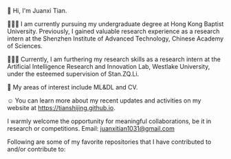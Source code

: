 👋 Hi, I'm Juanxi Tian.

🙋🏻‍♂️ I am currently pursuing my undergraduate degree at Hong Kong Baptist University. Previously, I gained valuable research experience as a research intern at the Shenzhen Institute of Advanced Technology, Chinese Academy of Sciences. 

🧑🏻‍💻 Currently, I am furthering my research skills as a research intern at the Artificial Intelligence Research and Innovation Lab, Westlake University, under the esteemed supervision of Stan.ZQ.Li.

🧠 My areas of interest include ML&DL and CV.

☺️ You can learn more about my recent updates and activities on my website at https://tianshijing.github.io.

I warmly welcome the opportunity for meaningful collaborations, be it in research or competitions. Email: juanxitian1031@gmail.com

Following are some of my favorite repositories that I have contributed to and/or contribute to:
